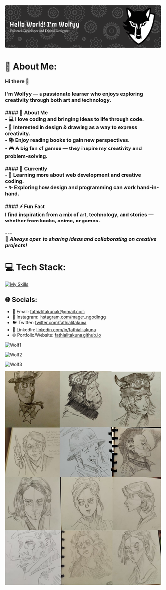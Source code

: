 ![imgbanner](img/githubbanner.png)
<!--
**Fathialitakuna/Fathialitakuna** is a ✨ _special_ ✨ repository because its `README.md` (this file) appears on your GitHub profile.
-->

# 💫 About Me:
### Hi there 👋  <br><br>I'm **Wolfyy** — a passionate learner who enjoys exploring creativity through both art and technology.  <br><br>#### 🌟 About Me  <br>- 💻 I love **coding** and bringing ideas to life through code.  <br>- 🎨 Interested in **design & drawing** as a way to express creativity.  <br>- 📚 Enjoy **reading books** to gain new perspectives.  <br>- 🎮 A big fan of **games** — they inspire my creativity and problem-solving.  <br><br>#### 🚀 Currently  <br>- 🌱 Learning more about **web development** and creative coding.  <br>- ✨ Exploring how design and programming can work hand-in-hand.  <br><br>#### ⚡ Fun Fact  <br>I find inspiration from a mix of **art, technology, and stories** — whether from books, anime, or games.  <br><br>---<br>💬 *Always open to sharing ideas and collaborating on creative projects!*

# 💻 Tech Stack:
[![My Skills](https://skillicons.dev/icons?i=html,css,php,tailwind,laravel,js,react,dart,flutter,github&theme=light&perline=5)](https://skillicons.dev)

## 🌐 Socials:  

- 📧 Email: fathialitakunak@gmail.com  
- 📸 Instagram: [instagram.com/mager_ngodingg](https://www.instagram.com/mager_ngodingg?igsh=MTBmM2p1OHozZTVlbg==)  
- 🐦 Twitter: [twitter.com/fathialitakuna](https://x.com/LoneDarkWolfyy?t=rGvXs6b6XhPMZh0T_KFWTw&s=09)  
- 💼 LinkedIn: [linkedin.com/in/fathialitakuna](https://www.linkedin.com/in/fathia-lk-b7522b309?utm_source=share&utm_campaign=share_via&utm_content=profile&utm_medium=android_appa)  
- 🌐 Portfolio/Website: [fathialitakuna.github.io](https://github.com/Fathialitakuna/WebPortofolio)  

![Wolf1](https://media.giphy.com/media/v1.Y2lkPWVjZjA1ZTQ3Z29pMWYyNzZhdmd1MTc4emE5bTRyc2xwc3J1dWh6eHh6c2c4Yjh0MSZlcD12MV9naWZzX3NlYXJjaCZjdD1n/2YoNKT0PYxHCHqrgzw/giphy.gif)

![Wolf2](https://media.giphy.com/media/v1.Y2lkPTc5MGI3NjExN2x1ZzcwN2VxcjQ2bDR2Z2p4M3AxbDUybDM0bjN0aDFwZWowMGFxZCZlcD12MV9naWZzX3NlYXJjaCZjdD1n/cQAATp9nWV0lO/giphy.gif)

![Wolf3](https://media.giphy.com/media/v1.Y2lkPTc5MGI3NjExN2x1ZzcwN2VxcjQ2bDR2Z2p4M3AxbDUybDM0bjN0aDFwZWowMGFxZCZlcD12MV9naWZzX3NlYXJjaCZjdD1n/pOgmYhAKceUloE7nv6/giphy.gif)

![img3](img/gambar%20github4.jpg)

